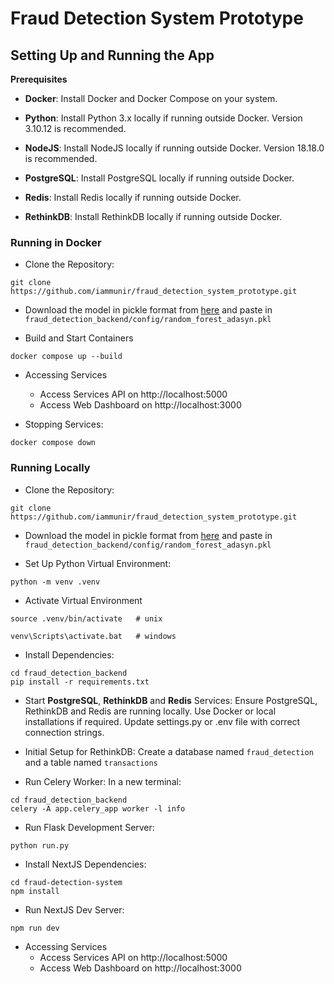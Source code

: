 # Fraud Detection System Prototype

## Setting Up and Running the App

**Prerequisites**

- **Docker**: Install Docker and Docker Compose on your system.

- **Python**: Install Python 3.x locally if running outside Docker. Version 3.10.12 is recommended.

- **NodeJS**: Install NodeJS locally if running outside Docker. Version 18.18.0 is recommended.

- **PostgreSQL**: Install PostgreSQL locally if running outside Docker.

- **Redis**: Install Redis locally if running outside Docker.

- **RethinkDB**: Install RethinkDB locally if running outside Docker.

### Running in Docker

- Clone the Repository:
```
git clone https://github.com/iammunir/fraud_detection_system_prototype.git
```

- Download the model in pickle format from [here](https://drive.google.com/file/d/1NXgzNhxQjMOlwGFaJx4YAWLntOF4F7Qu/view?usp=drive_link) and paste in `fraud_detection_backend/config/random_forest_adasyn.pkl`

- Build and Start Containers
```
docker compose up --build
```

- Accessing Services
    - Access Services API on http://localhost:5000
    - Access Web Dashboard on http://localhost:3000

- Stopping Services:
```
docker compose down
```

### Running Locally

- Clone the Repository:
```
git clone https://github.com/iammunir/fraud_detection_system_prototype.git
```

- Download the model in pickle format from [here](https://drive.google.com/file/d/1NXgzNhxQjMOlwGFaJx4YAWLntOF4F7Qu/view?usp=drive_link) and paste in `fraud_detection_backend/config/random_forest_adasyn.pkl`

- Set Up Python Virtual Environment:
```
python -m venv .venv
```

- Activate Virtual Environment
```
source .venv/bin/activate   # unix

venv\Scripts\activate.bat   # windows 
```

- Install Dependencies:
```
cd fraud_detection_backend
pip install -r requirements.txt
```

- Start **PostgreSQL**, **RethinkDB** and **Redis** Services: Ensure PostgreSQL, RethinkDB and Redis are running locally. Use Docker or local installations if required. Update settings.py or .env file with correct connection strings.

- Initial Setup for RethinkDB: Create a database named `fraud_detection` and a table named `transactions`

- Run Celery Worker: In a new terminal:
```
cd fraud_detection_backend
celery -A app.celery_app worker -l info
```

- Run Flask Development Server:
```
python run.py
```

- Install NextJS Dependencies:
```
cd fraud-detection-system 
npm install
```

- Run NextJS Dev Server:
```
npm run dev
```

- Accessing Services
    - Access Services API on http://localhost:5000
    - Access Web Dashboard on http://localhost:3000
